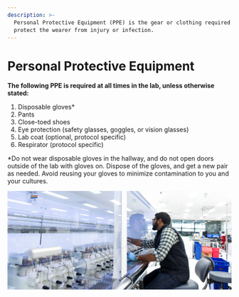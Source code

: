 ```yaml
---
description: >-
  Personal Protective Equipment (PPE) is the gear or clothing required in lab to
  protect the wearer from injury or infection.
---
```


# Personal Protective Equipment

**The following PPE is required at all times in the lab, unless otherwise stated:**

1. Disposable gloves\*
2. Pants
3. Close-toed shoes
4. Eye protection \(safety glasses, goggles, or vision glasses\)
5. Lab coat \(optional, protocol specific\)
6. Respirator \(protocol specific\)

\*Do not wear disposable gloves in the hallway, and do not open doors outside of the lab with gloves on. Dispose of the gloves, and get a new pair as needed. Avoid reusing your gloves to minimize contamination to you and your cultures.

![An example of good PPE. Vision glasses are an acceptable form of eye protection.](../../.gitbook/assets/gingko-1219.jpg)

